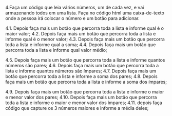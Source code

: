 4.Faça um código que leia vários números, um de cada vez, e vai armazenando todos em uma lista. Faça no código html
uma caixa-de-texto onde a pessoa irá colocar o número e um botão para adicionar.

4.1. Depois faça mais um botão que percorra toda a lista e informe qual é o maior valor;
4.2. Depois faça mais um botão que percorra toda a lista e informe qual é o menor valor;
4.3. Depois faça mais um botão que percorra toda a lista e informe qual a soma;
4.4. Depois faça mais um botão que percorra toda a lista e informe qual valor médio;




4.5. Depois faça mais um botão que percorra toda a lista e informe quantos números são pares;
4.6. Depois faça mais um botão que percorra toda a lista e informe quantos números são ímpares;
4.7. Depois faça mais um botão que percorra toda a lista e informe a soma dos pares;
4.8. Depois faça mais um botão que percorra toda a lista e informe a soma dos ímpares;



4.9. Depois faça mais um botão que percorra toda a lista e informe o maior e menor valor dos pares;
4.10. Depois faça mais um botão que percorra toda a lista e informe o maior e menor valor dos ímpares;
4.11. depois faça código que capture os 3 números maiores e informe a média deles;
